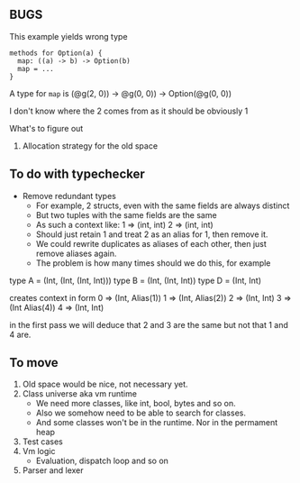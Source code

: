 ## BUGS

This example yields wrong type

```
methods for Option(a) {
  map: ((a) -> b) -> Option(b)
  map = ...
}
```

A type for `map` is (@g(2, 0)) -> @g(0, 0)) -> Option(@g(0, 0))

I don't know where the 2 comes from as it should be obviously 1

What's to figure out

1. Allocation strategy for the old space

## To do with typechecker

- Remove redundant types
  - For example, 2 structs, even with the same fields are always distinct
  - But two tuples with the same fields are the same
  - As such a context like:
    1 => (int, int)
    2 => (int, int)
  - Should just retain 1 and treat 2 as an alias for 1, then remove it.
  - We could rewrite duplicates as aliases of each other, then just remove aliases again.
  - The problem is how many times should we do this, for example

type A = (Int, (Int, (Int, Int)))
type B = (Int, (Int, Int))
type D = (Int, Int)

creates context in form
0 => (Int, Alias(1))
1 => (Int, Alias(2))
2 => (Int, Int)
3 => (Int Alias(4))
4 => (Int, Int)

in the first pass we will deduce that 2 and 3 are the same
but not that 1 and 4 are.

## To move

1. Old space would be nice, not necessary yet.
2. Class universe aka vm runtime
   - We need more classes, like int, bool, bytes and so on.
   - Also we somehow need to be able to search for classes.
   - And some classes won't be in the runtime. Nor in the permament heap
3. Test cases
4. Vm logic
   - Evaluation, dispatch loop and so on
5. Parser and lexer
